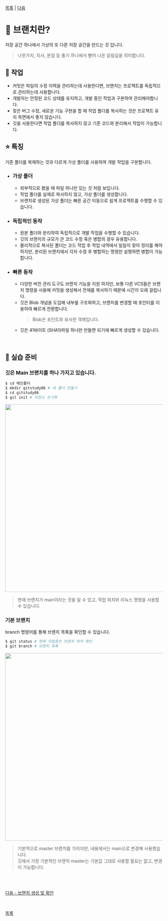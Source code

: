 [목록][목록] | [다음][다음]

[목록]: README.md "목록"
[다음]: 6-3,6-4정리.md "다음"

# **:evergreen_tree: 브랜치란?**
저장 공간 하나에서 가상의 또 다른 저장 공간을 만드는 것 입니다.<br>
>나뭇가지, 지사, 분점 등 줄기 하나에서 뻗어 나온 갈림길을 의미합니다.<br>

## **:hammer: 작업**<br>
- 커밋은 파일의 수정 이력을 관리하는데 사용한다면, 브랜치는 프로젝트를 독립적으로 관리하는데 사용합니다.<br>
- 개발자는 안정된 코드 상태를 유지하고, 개발 중인 작업과 구분하여 관리해야합니다.<br>
- 잦은 버그 수정, 새로운 기능 구현을 할 때 작업 폴더를 복사하는 것은 프로젝트 유지 측면에서 좋지 않습니다.<br>
- 깃을 사용한다면 작업 폴더를 복사하지 않고 기존 코드와 분리해서 작업이 가능합니다.<br>

## **:star: 특징**
기존 폴더를 복제하는 것과 다르게 가상 폴더를 사용하여 개발 작업을 구분합니다.
- ### **가상 폴더**<br>
    - 외부적으로 봤을 때 파일 하나만 있는 것 처럼 보입니다.
    - 작업 폴더를 실제로 복사하지 않고, 가상 폴더를 생성합니다.
    - 브랜치로 생성된 가상 폴더는 빠른 공간 이동으로 쉽게 프로젝트를 수행할 수 있습니다.
- ### **독립적인 동작**<br>
    - 원본 폴더와 분리하여 독립적으로 개발 작업을 수행할 수 있습니다.
    - 깃의 브랜치의 규모가 큰 코드 수정 혹은 병합의 경우 유용합니다.
    - 물리적으로 복사된 폴더는 코드 작업 후 작업 내역에서 일일이 찾아 정리를 해야 하지만, 
분리된 브랜치에서 각자 수정 후 병합하는 명령만 실행하면 병합이 가능합니다.
- ### **빠른 동작**<br>   
    - 다양한 버전 관리 도구도 브랜치 기능을 지원 하지만, 보통 다른 VCS들은 브랜치 명령을 사용해 커밋을 생성해서 전체를 복사하기 때문에 시간이 오래 걸립니다.<br>
    - 깃은 Blob 개념을 도입해 내부를 구조화하고, 브랜치를 변경할 때 포인터를 이용하여 빠르게 전환합니다.<br>
        >Blob은 포인트와 유사한 객채입니다.
    - 깃은 41바이트 (SHA1)파일 하나만 만들면 되기에 빠르게 생성할 수 있습니다.

<br>

## **:file_folder: 실습 준비**
### **깃은 Main 브랜치를 하나 가지고 있습니다.**<br>
``` bash
$ cd 메인폴더
$ mkdir gitstudy06 # 새 폴더 만들기
$ cd gitstudy06
$ git init # 저장소 초기화
```

<kbd><img width="600" src="https://user-images.githubusercontent.com/105197541/194246621-126fd15d-e866-4889-98ac-8db846c570c9.png"></kbd>

>현재 브랜치가 main이라는 것을 알 수 있고, 작업 위치와 리눅스 명령을 사용할 수 있습니다.

### **기본 브랜치**<br>
branch 명령어를 통해 브랜치 목록을 확인할 수 있습니다.
```bash
$ git status # 현재 작업중인 브랜치 위치 확인
$ git branch # 브랜치 목록
```

<kbd><img width="600" src="https://user-images.githubusercontent.com/105197541/194246915-73b06edf-c341-42ae-9733-43476ab893dd.png"></kbd>

>기본적으로 master 브랜치를 가지지만, 내용에서는 main으로 변경해 사용했습니다.<br>
>깃에서 가장 기본적인 브랜치 master는 기본값 그대로 사용할 필요는 없고, 변경이 가능합니다.

<br><br>

[다음 - 브랜치 생성 및 확인](6-3,6-4정리.md)

<br>

[목록](README.md)

